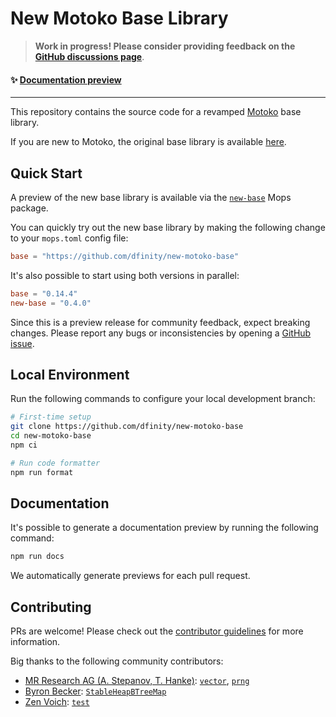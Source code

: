# New Motoko Base Library

> **Work in progress! Please consider providing feedback on the [GitHub discussions page](https://github.com/dfinity/new-motoko-base/discussions)**. 

#### ✨ [Documentation preview](https://dfinity.github.io/new-motoko-base)

---

This repository contains the source code for a revamped [Motoko](https://github.com/dfinity/motoko) base library. 

If you are new to Motoko, the original base library is available [here](https://github.com/dfinity/motoko-base).

## Quick Start

A preview of the new base library is available via the [`new-base`](https://mops.one/new-base) Mops package.

You can quickly try out the new base library by making the following change to your `mops.toml` config file:

```toml
base = "https://github.com/dfinity/new-motoko-base"
```

It's also possible to start using both versions in parallel:

```toml
base = "0.14.4"
new-base = "0.4.0"
```

Since this is a preview release for community feedback, expect breaking changes.
Please report any bugs or inconsistencies by opening a [GitHub issue](https://github.com/dfinity/new-motoko-base/issues). 

## Local Environment

Run the following commands to configure your local development branch:

```sh
# First-time setup
git clone https://github.com/dfinity/new-motoko-base
cd new-motoko-base
npm ci

# Run code formatter
npm run format
```

## Documentation

It's possible to generate a documentation preview by running the following command:

```sh
npm run docs
```

We automatically generate previews for each pull request.

## Contributing

PRs are welcome! Please check out the [contributor guidelines](.github/CONTRIBUTING.md) for more information.

Big thanks to the following community contributors:

* [MR Research AG (A. Stepanov, T. Hanke)](https://github.com/research-ag): [`vector`](https://github.com/research-ag/vector), [`prng`](https://github.com/research-ag/prng)
* [Byron Becker](https://github.com/ByronBecker): [`StableHeapBTreeMap`](https://github.com/canscale/StableHeapBTreeMap)
* [Zen Voich](https://github.com/ZenVoich): [`test`](https://github.com/ZenVoich/test)
